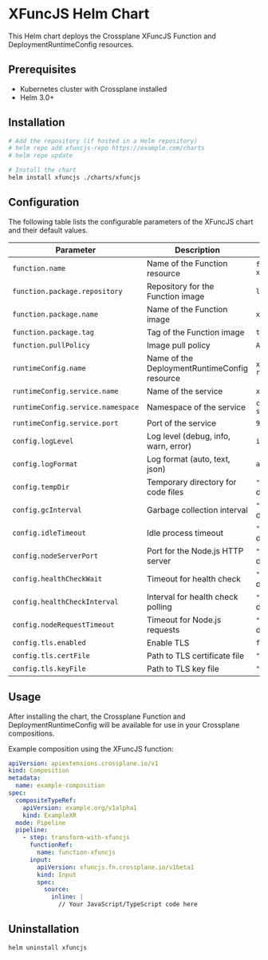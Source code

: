 # XFuncJS Helm Chart

This Helm chart deploys the Crossplane XFuncJS Function and DeploymentRuntimeConfig resources.

## Prerequisites

- Kubernetes cluster with Crossplane installed
- Helm 3.0+

## Installation

```bash
# Add the repository (if hosted in a Helm repository)
# helm repo add xfuncjs-repo https://example.com/charts
# helm repo update

# Install the chart
helm install xfuncjs ./charts/xfuncjs
```

## Configuration

The following table lists the configurable parameters of the XFuncJS chart and their default values.

| Parameter                         | Description                                  | Default                  |
| --------------------------------- | -------------------------------------------- | ------------------------ |
| `function.name`                   | Name of the Function resource                | `function-xfuncjs`       |
| `function.package.repository`     | Repository for the Function image            | `localhost:5001`         |
| `function.package.name`           | Name of the Function image                   | `xfuncjs-server`         |
| `function.package.tag`            | Tag of the Function image                    | `test`                   |
| `function.pullPolicy`             | Image pull policy                            | `Always`                 |
| `runtimeConfig.name`              | Name of the DeploymentRuntimeConfig resource | `xfuncjs-runtime-config` |
| `runtimeConfig.service.name`      | Name of the service                          | `xfuncjs-server`         |
| `runtimeConfig.service.namespace` | Namespace of the service                     | `crossplane-system`      |
| `runtimeConfig.service.port`      | Port of the service                          | `9443`                   |
| `config.logLevel`                 | Log level (debug, info, warn, error)         | `info`                   |
| `config.logFormat`                | Log format (auto, text, json)                | `auto`                   |
| `config.tempDir`                  | Temporary directory for code files           | `""` (uses default)      |
| `config.gcInterval`               | Garbage collection interval                  | `""` (uses default)      |
| `config.idleTimeout`              | Idle process timeout                         | `""` (uses default)      |
| `config.nodeServerPort`           | Port for the Node.js HTTP server             | `""` (uses default)      |
| `config.healthCheckWait`          | Timeout for health check                     | `""` (uses default)      |
| `config.healthCheckInterval`      | Interval for health check polling            | `""` (uses default)      |
| `config.nodeRequestTimeout`       | Timeout for Node.js requests                 | `""` (uses default)      |
| `config.tls.enabled`              | Enable TLS                                   | `false`                  |
| `config.tls.certFile`             | Path to TLS certificate file                 | `""`                     |
| `config.tls.keyFile`              | Path to TLS key file                         | `""`                     |

## Usage

After installing the chart, the Crossplane Function and DeploymentRuntimeConfig will be available for use in your Crossplane compositions.

Example composition using the XFuncJS function:

```yaml
apiVersion: apiextensions.crossplane.io/v1
kind: Composition
metadata:
  name: example-composition
spec:
  compositeTypeRef:
    apiVersion: example.org/v1alpha1
    kind: ExampleXR
  mode: Pipeline
  pipeline:
    - step: transform-with-xfuncjs
      functionRef:
        name: function-xfuncjs
      input:
        apiVersion: xfuncjs.fn.crossplane.io/v1beta1
        kind: Input
        spec:
          source:
            inline: |
              // Your JavaScript/TypeScript code here
```

## Uninstallation

```bash
helm uninstall xfuncjs
```
